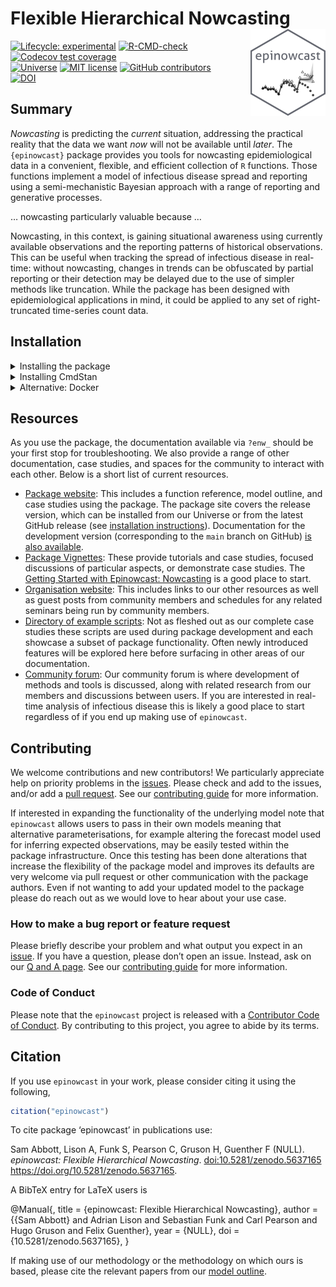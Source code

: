 
<!-- README.md is generated from README.Rmd. Please edit that file -->

# Flexible Hierarchical Nowcasting <a href='https://package.epinowcast.org'><img src='man/figures/logo.png' align="right" height="139" /></a>

<!-- badges: start -->

[![Lifecycle:
experimental](https://img.shields.io/badge/lifecycle-experimental-orange.svg)](https://www.tidyverse.org/lifecycle/#experimental)
[![R-CMD-check](https://github.com/epinowcast/epinowcast/workflows/R-CMD-check/badge.svg)](https://github.com/epinowcast/epinowcast/actions/workflows/R-CMD-check.yaml)
[![Codecov test
coverage](https://codecov.io/gh/epinowcast/epinowcast/branch/main/graph/badge.svg)](https://app.codecov.io/gh/epinowcast/epinowcast)
</br>
[![Universe](https://epinowcast.r-universe.dev/badges/epinowcast)](https://epinowcast.r-universe.dev/epinowcast)
[![MIT
license](https://img.shields.io/badge/License-MIT-blue.svg)](https://github.com/epinowcast/epinowcast/blob/master/LICENSE.md/)
[![GitHub
contributors](https://img.shields.io/github/contributors/epinowcast/epinowcast)](https://github.com/epinowcast/epinowcast/graphs/contributors)
</br>
[![DOI](https://zenodo.org/badge/422611952.svg)](https://zenodo.org/badge/latestdoi/422611952)
<!-- badges: end -->

## Summary

*Nowcasting* is predicting the *current* situation, addressing the
practical reality that the data we want *now* will not be available
until *later*. The `{epinowcast}` package provides you tools for
nowcasting epidemiological data in a convenient, flexible, and efficient
collection of `R` functions. Those functions implement a model of
infectious disease spread and reporting using a semi-mechanistic
Bayesian approach with a range of reporting and generative processes.

… nowcasting particularly valuable because …

Nowcasting, in this context, is gaining situational awareness using
currently available observations and the reporting patterns of
historical observations. This can be useful when tracking the spread of
infectious disease in real-time: without nowcasting, changes in trends
can be obfuscated by partial reporting or their detection may be delayed
due to the use of simpler methods like truncation. While the package has
been designed with epidemiological applications in mind, it could be
applied to any set of right-truncated time-series count data.

## Installation

<details>
<summary>
Installing the package
</summary>

Install the latest released version of the package with:

``` r
install.packages("epinowcast", repos = "https://epinowcast.r-universe.dev")
```

Alternatively, you can use the [`remotes`
package](https://remotes.r-lib.org/) to install the development version
(warning: this version may contain breaking changes and/or bugs) from
GitHub using:

``` r
remotes::install_github("epinowcast/epinowcast", dependencies = TRUE)
```

Similarly, you can install historical releases by adding the release tag
(e.g. this installs
[`0.2.0`](https://github.com/epinowcast/epinowcast/releases/tag/v0.2.0)):

``` r
remotes::install_github(
  "epinowcast/epinowcast", dependencies = TRUE, ref = "v0.2.0"
)
```

*Note: A similar method can be used to install a particular commit of
the package which may be useful for some users who are unable to use a
fixed release but concerned about the stability of their dependencies.*

</details>
<details>
<summary>
Installing CmdStan
</summary>

If you wish to do model fitting and nowcasting, you will need to install
[CmdStan](https://mc-stan.org/users/interfaces/cmdstan). We recommend
using [`cmdstanr`](https://mc-stan.org/cmdstanr/) and the
`cmdstanr::install_cmdstan()` to do so, which needs a suitable C++
toolchain. Instructions are provided in the [*Getting started with
`cmdstanr`*](https://mc-stan.org/cmdstanr/articles/cmdstanr.html)
vignette. See the [`cmdstanr`
documentation](https://mc-stan.org/cmdstanr/) for further details and
support.

``` r
cmdstanr::install_cmdstan()
```

*Note: This install process can be sped up using the `cores` argument
and past versions can be installed using the `version` argument (which
may be useful if install historical package releases).*

</details>
<details>
<summary>
Alternative: Docker
</summary>

We also provide a [Docker](https://www.docker.com/get-started/) image
with [`epinowcast` and all dependencies
installed](https://github.com/orgs/epinowcast/packages/container/package/epinowcast).
This image can be used to run `epinowcast` without installing
dependencies locally.

</details>

## Resources

As you use the package, the documentation available via `?enw_` should
be your first stop for troubleshooting. We also provide a range of other
documentation, case studies, and spaces for the community to interact
with each other. Below is a short list of current resources.

- [Package website](https://package.epinowcast.org/): This includes a
  function reference, model outline, and case studies using the package.
  The package site covers the release version, which can be installed
  from our Universe or from the latest GitHub release (see [installation
  instructions](#Installation)). Documentation for the development
  version (corresponding to the `main` branch on GitHub) [is also
  available](https://package.epinowcast.org/dev/).
- [Package Vignettes](https://package.epinowcast.org/articles): These
  provide tutorials and case studies, focused discussions of particular
  aspects, or demonstrate case studies. The [Getting Started with
  Epinowcast:
  Nowcasting](https://package.epinowcast.org/articles/getting-started-part-1)
  is a good place to start.
- [Organisation website](https://www.epinowcast.org/): This includes
  links to our other resources as well as guest posts from community
  members and schedules for any related seminars being run by community
  members.
- [Directory of example
  scripts](https://github.com/epinowcast/epinowcast/tree/main/inst/examples):
  Not as fleshed out as our complete case studies these scripts are used
  during package development and each showcase a subset of package
  functionality. Often newly introduced features will be explored here
  before surfacing in other areas of our documentation.
- [Community forum](https://community.epinowcast.org/): Our community
  forum is where development of methods and tools is discussed, along
  with related research from our members and discussions between users.
  If you are interested in real-time analysis of infectious disease this
  is likely a good place to start regardless of if you end up making use
  of `epinowcast`.

## Contributing

We welcome contributions and new contributors! We particularly
appreciate help on priority problems in the
[issues](https://github.com/epinowcast/epinowcast/issues). Please check
and add to the issues, and/or add a [pull
request](https://github.com/epinowcast/epinowcast/pulls). See our
[contributing
guide](https://github.com/epinowcast/epinowcast/blob/main/CONTRIBUTING.md)
for more information.

If interested in expanding the functionality of the underlying model
note that `epinowcast` allows users to pass in their own models meaning
that alternative parameterisations, for example altering the forecast
model used for inferring expected observations, may be easily tested
within the package infrastructure. Once this testing has been done
alterations that increase the flexibility of the package model and
improves its defaults are very welcome via pull request or other
communication with the package authors. Even if not wanting to add your
updated model to the package please do reach out as we would love to
hear about your use case.

### How to make a bug report or feature request

Please briefly describe your problem and what output you expect in an
[issue](https://github.com/epinowcast/epinowcast/issues). If you have a
question, please don’t open an issue. Instead, ask on our [Q and A
page](https://github.com/epinowcast/epinowcast/discussions/categories/q-a).
See our [contributing
guide](https://github.com/epinowcast/epinowcast/blob/main/CONTRIBUTING.md)
for more information.

### Code of Conduct

Please note that the `epinowcast` project is released with a
[Contributor Code of
Conduct](https://package.epinowcast.org/CODE_OF_CONDUCT.html). By
contributing to this project, you agree to abide by its terms.

## Citation

If you use `epinowcast` in your work, please consider citing it using
the following,

``` r
citation("epinowcast")
```

To cite package ‘epinowcast’ in publications use:

Sam Abbott, Lison A, Funk S, Pearson C, Gruson H, Guenther F (NULL).
*epinowcast: Flexible Hierarchical Nowcasting*.
<doi:10.5281/zenodo.5637165> <https://doi.org/10.5281/zenodo.5637165>.

A BibTeX entry for LaTeX users is

@Manual{, title = {epinowcast: Flexible Hierarchical Nowcasting}, author
= {{Sam Abbott} and Adrian Lison and Sebastian Funk and Carl Pearson and
Hugo Gruson and Felix Guenther}, year = {NULL}, doi =
{10.5281/zenodo.5637165}, }

If making use of our methodology or the methodology on which ours is
based, please cite the relevant papers from our [model
outline](https://package.epinowcast.org/articles/model.html).
